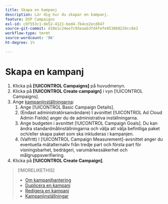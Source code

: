 ```yaml
---
title: Skapa en kampanj
description: Lär dig hur du skapar en kampanj.
feature: DSP Campaigns
exl-id: c8f553c1-de52-4121-bed4-7b4ce2ecd847
source-git-commit: d10e1c24ee7c93eaab3fd4fefe853860226cc8e2
workflow-type: tm+mt
source-wordcount: '96'
ht-degree: 1%

---
```


# Skapa en kampanj

1. Klicka på **[!UICONTROL Campaigns]** på huvudmenyn.
1. Klicka på **[!UICONTROL Create campaign]** i vyn [!UICONTROL Campaigns].
1. Ange [kampanjinställningarna](campaign-settings.md):
   1. Ange [!UICONTROL Basic Campaign Details].
   1. (Endast administratörsanvändare) I avsnittet [!UICONTROL Ad Cloud Admin Fields] anger du de administrativa inställningarna.
   1. Ange budgeten i avsnittet [!UICONTROL Campaign Goals]. Du kan ändra standardmålinställningarna och välja att välja befintliga paket och/eller skapa paket som ska inkluderas i kampanjen.
   1. (Valfritt) I [!UICONTROL Campaign Measurement]-avsnittet anger du eventuella mätalternativ från tredje part och första part för visningsbarhet, bedrägeri, varumärkessäkerhet och målgruppsverifiering.
1. Klicka på **[!UICONTROL Create Campaign]**.

>[!MORELIKETHIS]
>
>* [Om kampanjhantering](campaign-about.md)
>* [Duplicera en kampanj](campaign-duplicate.md)
>* [Redigera en kampanj](campaign-edit.md)
>* [Kampanjinställningar](campaign-settings.md)

